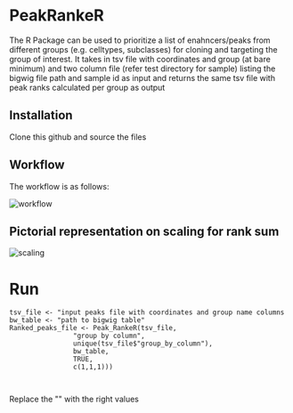 # PeakRankeR

The R Package can be used to prioritize a list of enahncers/peaks from different groups (e.g. celltypes, subclasses) for cloning and targeting the group of interest. It takes in tsv file with coordinates and group (at bare minimum) and two column file (refer test directory for sample) listing the bigwig file path and sample id as input and returns the same tsv file with peak ranks calculated per group as output

## Installation

Clone this github and source the files


## Workflow

The workflow is as follows:

![workflow]("./workflow.png")

## Pictorial representation on scaling for rank sum


![scaling]("./scaling.png")

# Run

```
tsv_file <- "input peaks file with coordinates and group name columns
bw_table <- "path to bigwig table"
Ranked_peaks_file <- Peak_RankeR(tsv_file,
				"group by column",
				unique(tsv_file$"group_by_column"),
				bw_table, 
				TRUE,
				c(1,1,1)))



```

Replace the "" with the right values
       
 

        

        

